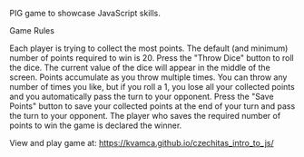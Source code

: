 PIG game to showcase JavaScript skills.

Game Rules

Each player is trying to collect the most points. The default (and minimum) number of points required to win is 20. Press the "Throw Dice" button to roll the dice. The current value of the dice will appear in the middle of the screen. Points accumulate as you throw multiple times.
You can throw any number of times you like, but if you roll a 1, you lose all your collected points and you automatically pass the turn to your opponent. Press the "Save Points" button to save your collected points at the end of your turn and pass the turn to your opponent.
The player who saves the required number of points to win the game is declared the winner.

View and play game at: https://kvamca.github.io/czechitas_intro_to_js/
